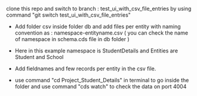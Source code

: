 clone this repo and switch to branch : test_ui_with_csv_file_entries
by using command "git switch test_ui_with_csv_file_entries"


* Add folder csv inside folder db and add files per entity with naming convention as :
namespace-entityname.csv    ( you can check the name of namespace in schema.cds file in db folder )

* Here in this example namespace is StudentDetails and Entities are Student and School
  
* Add fieldnames and few records per entity in the csv file.

* use command "cd Project_Student_Details" in terminal to go inside the folder and use command "cds watch" to check the data  on port 4004 
